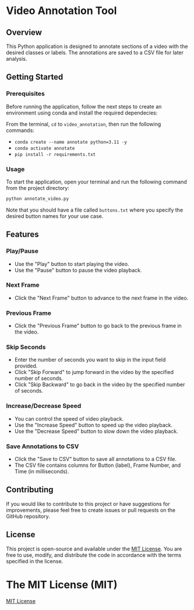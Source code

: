 # Video Annotation Tool

## Overview
This Python application is designed to annotate sections of a video with the desired classes or labels. The annotations are saved to a CSV file for later analysis.

## Getting Started

### Prerequisites
Before running the application, follow the next steps to create an environment using conda and install the required dependecies:

From the terminal, `cd` to `video_annotation`, then run the following commands:
- `conda create --name annotate python=3.11 -y`
- `conda activate annotate`
- `pip install -r requirements.txt`

### Usage
To start the application, open your terminal and run the following command from the project directory:
```bash
python annotate_video.py
```
Note that you should have a file called `buttons.txt` where you specify the desired button names for your use case.

## Features

### Play/Pause
- Use the "Play" button to start playing the video.
- Use the "Pause" button to pause the video playback.

### Next Frame
- Click the "Next Frame" button to advance to the next frame in the video.

### Previous Frame
- Click the "Previous Frame" button to go back to the previous frame in the video.

### Skip Seconds
- Enter the number of seconds you want to skip in the input field provided.
- Click "Skip Forward" to jump forward in the video by the specified number of seconds.
- Click "Skip Backward" to go back in the video by the specified number of seconds.

### Increase/Decrease Speed
- You can control the speed of video playback.
- Use the "Increase Speed" button to speed up the video playback.
- Use the "Decrease Speed" button to slow down the video playback.

### Save Annotations to CSV
- Click the "Save to CSV" button to save all annotations to a CSV file.
- The CSV file contains columns for Button (label), Frame Number, and Time (in milliseconds).

## Contributing
If you would like to contribute to this project or have suggestions for improvements, please feel free to create issues or pull requests on the GitHub repository.

## License

This project is open-source and available under the [MIT License](LICENSE). You are free to use, modify, and distribute the code in accordance with the terms specified in the license.

The MIT License (MIT)
=====================

[MIT License](https://opensource.org/licenses/MIT)